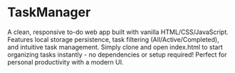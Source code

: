 # TaskManager
A clean, responsive to-do web app built with vanilla HTML/CSS/JavaScript. Features local storage persistence, task filtering (All/Active/Completed), and intuitive task management. Simply clone and open index.html to start organizing tasks instantly - no dependencies or setup required! Perfect for personal productivity with a modern UI.
